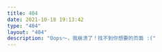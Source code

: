 ```yaml
---
title: 404
date: 2021-10-18 19:13:42
type: "404"
layout: "404"
description: "Oops～，我崩溃了！找不到你想要的页面 :("
---
```

